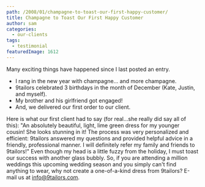 ```yaml
---
path: /2008/01/champagne-to-toast-our-first-happy-customer/
title: Champagne to Toast Our First Happy Customer
author: sam
categories: 
  - our-clients
tags: 
  - testimonial
featuredImage: 1612
---
```

Many exciting things have happened since I last posted an entry.

*   I rang in the new year with champagne... and more champagne.
*   9tailors celebrated 3 birthdays in the month of December (Kate, Justin, and myself).
*   My brother and his girlfriend got engaged!
*   And, we delivered our first order to our client.

Here is what our first client had to say (for real...she really did say all of this): "An absolutely beautiful, light, lime green dress for my younger cousin! She looks stunning in it! The process was very personalized and efficient: 9tailors answered my questions and provided helpful advice in a friendly, professional manner. I will definitely refer my family and friends to 9tailors!" Even though my head is a little fuzzy from the holiday, I must toast our success with another glass bubbly. So, if you are attending a million weddings this upcoming wedding season and you simply can't find anything to wear, why not create a one-of-a-kind dress from 9tailors? E-mail us at info@9tailors.com.